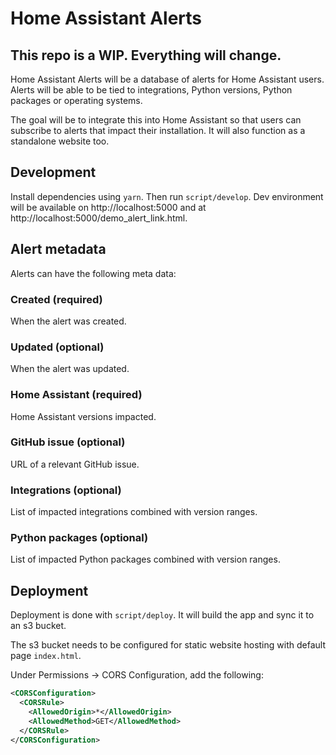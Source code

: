 # Home Assistant Alerts

## This repo is a WIP. Everything will change.

Home Assistant Alerts will be a database of alerts for Home Assistant users. Alerts will be able to be tied to integrations, Python versions, Python packages or operating systems.

The goal will be to integrate this into Home Assistant so that users can subscribe to alerts that impact their installation. It will also function as a standalone website too.

## Development

Install dependencies using `yarn`. Then run `script/develop`. Dev environment will be available on http://localhost:5000 and at http://localhost:5000/demo_alert_link.html.

## Alert metadata

Alerts can have the following meta data:

### Created (required)

When the alert was created.

### Updated (optional)

When the alert was updated.

### Home Assistant (required)

Home Assistant versions impacted.

### GitHub issue (optional)

URL of a relevant GitHub issue.

### Integrations (optional)

List of impacted integrations combined with version ranges.

### Python packages (optional)

List of impacted Python packages combined with version ranges.

## Deployment

Deployment is done with `script/deploy`. It will build the app and sync it to an s3 bucket.

The s3 bucket needs to be configured for static website hosting with default page `index.html`.

Under Permissions -> CORS Configuration, add the following:

```xml
<CORSConfiguration>
  <CORSRule>
    <AllowedOrigin>*</AllowedOrigin>
    <AllowedMethod>GET</AllowedMethod>
  </CORSRule>
</CORSConfiguration>
```
